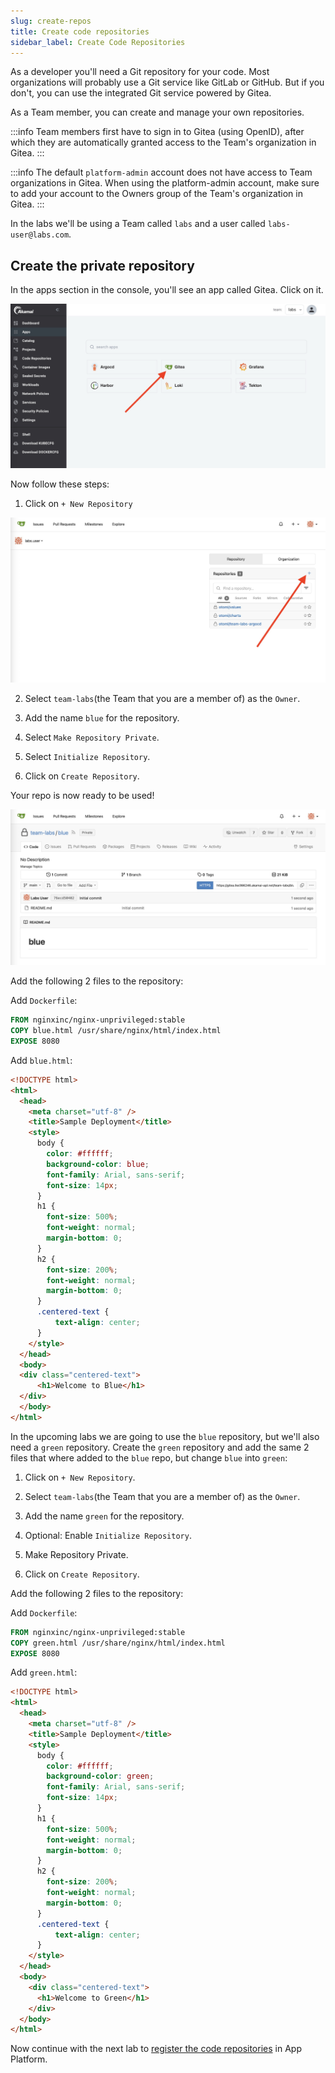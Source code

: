 ```yaml
---
slug: create-repos
title: Create code repositories
sidebar_label: Create Code Repositories
---
```


As a developer you'll need a Git repository for your code. Most organizations will probably use a Git service like GitLab or GitHub. But if you don't, you can use the integrated Git service powered by Gitea.

As a Team member, you can create and manage your own repositories.

:::info
Team members first have to sign in to Gitea (using OpenID), after which they are automatically granted access to the Team's organization in Gitea.
:::

:::info
The default `platform-admin` account does not have access to Team organizations in Gitea. When using the platform-admin account, make sure to add your account to the Owners group of the Team's organization in Gitea.
:::

In the labs we'll be using a Team called `labs` and a user called `labs-user@labs.com`.

## Create the private repository

In the apps section in the console, you'll see an app called Gitea. Click on it.

![kubecfg](../../img/team-app-gitea.png)

Now follow these steps:

1. Click on `+ New Repository`

![kubecfg](../../img/new-gitea-repo.png)

2. Select `team-labs`(the Team that you are a member of) as the `Owner`.

3. Add the name `blue` for the repository.

4. Select `Make Repository Private`.

5. Select `Initialize Repository`.

6. Click on `Create Repository`.

Your repo is now ready to be used!

![kubecfg](../../img/new-gitea-repo-ready.png)

Add the following 2 files to the repository:

Add `Dockerfile`:

```Dockerfile
FROM nginxinc/nginx-unprivileged:stable
COPY blue.html /usr/share/nginx/html/index.html
EXPOSE 8080
```

Add `blue.html`:

```html
<!DOCTYPE html>
<html>
  <head>
    <meta charset="utf-8" />
    <title>Sample Deployment</title>
    <style>
      body {
        color: #ffffff;
        background-color: blue;
        font-family: Arial, sans-serif;
        font-size: 14px;
      }
      h1 {
        font-size: 500%;
        font-weight: normal;
        margin-bottom: 0;
      }
      h2 {
        font-size: 200%;
        font-weight: normal;
        margin-bottom: 0;
      }
      .centered-text {
          text-align: center;
      }
    </style>
  </head>
  <body>
  <div class="centered-text">
      <h1>Welcome to Blue</h1>
  </div>
  </body>
</html>
```

In the upcoming labs we are going to use the `blue` repository, but we'll also need a `green` repository. 
Create the `green` repository and add the same 2 files that where added to the `blue` repo, but change `blue` into `green`:

1. Click on `+ New Repository`.

2. Select `team-labs`(the Team that you are a member of) as the `Owner`.

3. Add the name `green` for the repository.

4. Optional: Enable `Initialize Repository`.

5. Make Repository Private.

6. Click on `Create Repository`.

Add the following 2 files to the repository:

Add `Dockerfile`:

```Dockerfile
FROM nginxinc/nginx-unprivileged:stable
COPY green.html /usr/share/nginx/html/index.html
EXPOSE 8080
```

Add `green.html`:

```html
<!DOCTYPE html>
<html>
  <head>
    <meta charset="utf-8" />
    <title>Sample Deployment</title>
    <style>
      body {
        color: #ffffff;
        background-color: green;
        font-family: Arial, sans-serif;
        font-size: 14px;
      }
      h1 {
        font-size: 500%;
        font-weight: normal;
        margin-bottom: 0;
      }
      h2 {
        font-size: 200%;
        font-weight: normal;
        margin-bottom: 0;
      }
      .centered-text {
          text-align: center;
      }
    </style>
  </head>
  <body>
    <div class="centered-text">
      <h1>Welcome to Green</h1>
    </div>
  </body>
</html>
```

Now continue with the next lab to [register the code repositories](register-repos.md) in App Platform.